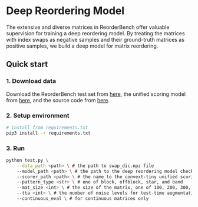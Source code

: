 # Deep Reordering Model

The extensive and diverse matrices in ReorderBench offer valuable supervision for training a deep reordering model. 
By treating the matrices with index swaps as negative samples and their ground-truth matrices as positive samples, we build a deep model for matrix reordering.

## Quick start

### 1. Download data

Download the ReorderBench test set from [here](https://huggingface.co/datasets/reorderbench/ReorderBench), the unified scoring model from [here](https://huggingface.co/reorderbench/unified_scoring_model), and the source code from [here](https://github.com/reorderbench/reorderbench_code/tree/main/reordering_model). 

### 2. Setup environment

```bash
# install from requirements.txt
pip3 install -r requirements.txt
```
### 3. Run

```bash
python test.py \
    --data_path <path> \ # the path to swap_dic.npz file
    --model_path <path> \ # the path to the deep reordering model checkpoint
    --scorer_path <path> \ # the name to the convext-tiny unified scoring model checkpoint
    --pattern_type <str> \ # one of block, offblock, star, and band
    --mat_size <int> \ # the size of the matrix, one of 100, 200, 300, 400
    --tta <int> \ # the number of noise levels for test-time augmentation, one of 1, 5, 17
    --continuous_eval \ # for continuous matrices only
```